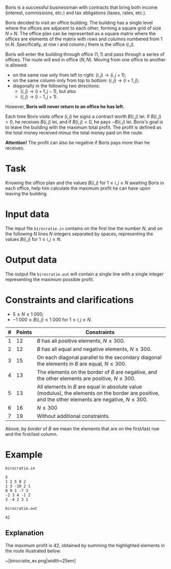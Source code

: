 Boris is a successful businessman with contracts that bring both income (interest, commissions, etc.) and tax obligations (taxes, rates, etc.).

Boris decided to visit an office building. The building has a single level where the offices are adjacent to each other, forming a square grid of size $N \times N$. The office plan can be represented as a square matrix where the offices are elements of the matrix with rows and columns numbered from $1$ to $N$. Specifically, at row $i$ and column $j$ there is the office $(i, j)$.

Boris will enter the building through office $(1, 1)$ and pass through a series of offices. The route will end in office $(N, N)$. Moving from one office to another is allowed:
* on the same row only from left to right: $(i, j) \rightarrow (i, j + 1)$;
* on the same column only from top to bottom: $(i, j) \rightarrow (i + 1, j)$;
* diagonally in the following two directions:
  - $(i, j) \rightarrow (i + 1, j − 1)$, but also
  - $(i, j) \rightarrow (i − 1, j + 1)$.

However, **Boris will never return to an office he has left.**

Each time Boris visits office $(i, j)$ he signs a contract worth $B(i, j)$ lei. If $B(i, j) > 0$, he receives $B(i, j)$ lei, and if $B(i, j) < 0$, he pays $−B(i, j)$ lei. Boris's goal is to leave the building with the maximum total profit. The profit is defined as the total money received minus the total money paid on the route.

**Attention!** The profit can also be negative if Boris pays more than he receives.

# Task

Knowing the office plan and the values $B(i, j)$ for $1 \leq i, j \leq N$ awaiting Boris in each office, help him calculate the maximum profit he can have upon leaving the building.

# Input data

The input file `birocratie.in` contains on the first line the number $N$, and on the following $N$ lines $N$ integers separated by spaces, representing the values $B(i, j)$ for $1 \leq i, j \leq N$.

# Output data

The output file `birocratie.out` will contain a single line with a single integer representing the maximum possible profit.

# Constraints and clarifications

* $5 \leq N \leq 1 \ 000$;
* $-1 \ 000 \leq B(i, j) \leq 1 \ 000$ for $1 \leq i, j \leq N$.

|# | Points | Constraints|
| - | - | ------------|
|1|12|$B$ has all positive elements, $N \leq 300$.|
|2|12|$B$ has all equal and negative elements, $N \leq 300$.|
|3|15|On each diagonal parallel to the secondary diagonal the elements in $B$ are equal, $N \leq 300$.|
|4|13|The elements on the border of $B$ are negative, and the other elements are positive, $N \leq 300$.|
|5|13|All elements in $B$ are equal in absolute value (modulus), the elements on the border are positive, and the other elements are negative, $N \leq 300$.|
|6|16|$N \leq 300$|
|7|19|Without additional constraints.|

Above, by *border* of $B$ we mean the elements that are on the first/last row and the first/last column.

# Example

`birocratie.in`
```
5
1 2 5 8 2
1 3 -10 2 1
0 9 1 -7 3
-2 3 4 -1 2
3 -4 2 3 1
```

`birocratie.out`
```
42
```

## Explanation

The maximum profit is 42, obtained by summing the highlighted elements in the route illustrated below.

~[birocratie_ex.png|width=25em]